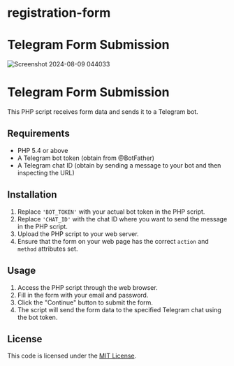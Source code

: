 # registration-form
# Telegram Form Submission

![Screenshot 2024-08-09 044033](https://github.com/user-attachments/assets/52c93089-2752-413b-b5ce-5ded4284577b)

# Telegram Form Submission

This PHP script receives form data and sends it to a Telegram bot.

## Requirements

- PHP 5.4 or above
- A Telegram bot token (obtain from @BotFather)
- A Telegram chat ID (obtain by sending a message to your bot and then inspecting the URL)

## Installation

1. Replace `'BOT_TOKEN'` with your actual bot token in the PHP script.
2. Replace `'CHAT_ID'` with the chat ID where you want to send the message in the PHP script.
3. Upload the PHP script to your web server.
4. Ensure that the form on your web page has the correct `action` and `method` attributes set.

## Usage

1. Access the PHP script through the web browser.
2. Fill in the form with your email and password.
3. Click the "Continue" button to submit the form.
4. The script will send the form data to the specified Telegram chat using the bot token.

## License

This code is licensed under the [MIT License](LICENSE).
